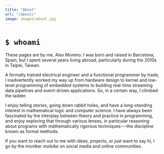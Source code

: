 ```yaml
---
title: "About"
url: "/about/"
image: images/about.jpg
---
```


# `$ whoami`

These pages are by me, Alex Moreno. I was born and raised in Barcelona, Spain,
but I spent several years living abroad, particularly during the 2010s in
Taipei, Taiwan.

A formally trained electrical engineer and a functional programmer by trade, I
inadvertently worked my way up from hardware design to kernel and low-level
programming of embedded systems to building real-time streaming data pipelines
and event-driven applications. So, in a certain way, I climbed the ladder.

I enjoy telling stories, going down rabbit holes, and have a long-standing
interest in mathematical logic and computer science. I have always been
fascinated by the interplay between theory and practice in programming, and
enjoy exploring that through various lenses, in particular reasoning about
programs with mathematically rigorous techniques---the discipline known as
formal methods.

If you want to reach out to me with ideas, projects, or just want to
say hi, I go by the moniker _moleike_ on social media and online communities.

